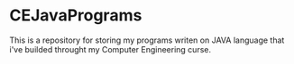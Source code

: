 # CEJavaPrograms
This is a repository for storing my programs writen on JAVA language that i've builded throught my Computer Engineering curse.

